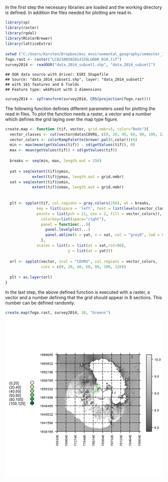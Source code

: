 In the first step the necessary libraries are loaded and the working directory is defined. 
In addition the files needed for plotting are read in. 

```r
library(sp)
library(raster)
library(rgdal)
library(RColorBrewer)
library(latticeExtra)

setwd ("C:/Users/Karsten/Dropbox/msc_environmental_geography/semester_1/datamanagement/data")
fogo.rast <- raster("LC82100502014328LGN00_B10.tif")
survey2014 <- readOGR("data_2014_subset1.shp", "data_2014_subset1")
```

```
## OGR data source with driver: ESRI Shapefile 
## Source: "data_2014_subset1.shp", layer: "data_2014_subset1"
## with 161 features and 6 fields
## Feature type: wkbPoint with 2 dimensions
```

```r
survey2014 <- spTransform(survey2014, CRS(projection(fogo.rast)))
```

The following function definies different parameters used for plotting the read in files. 
To plot the function needs a raster, a vector and a number which defines the grid laying over
the map type figure. 


```r
create.map <- function (tif, vector, grid.nmbr=5, color="Reds"){
  vector_classes <- cut(vector@data$COVRG, c(0, 20, 40, 60, 80, 100, 120))
  vector_colors <- colorRampPalette(brewer.pal(6,color))(6)
  min <- max(mean(getValues(tif)) - sd(getValues(tif)), 0)
  max <- mean(getValues(tif)) + sd(getValues(tif))
  
  breaks <- seq(min, max, length.out = 256)
  
  yat = seq(extent(tif)@ymin, 
            extent(tif)@ymax, length.out = grid.nmbr)
  xat = seq(extent(tif)@xmin, 
            extent(tif)@xmax, length.out = grid.nmbr)
  
  
  plt <- spplot(tif, col.regions = gray.colors(256), at = breaks,
              key = list(space = 'left', text = list(levels(vector_classes)), 
              points = list(pch = 21, cex = 2, fill = vector_colors)),
                colorkey=list(space="right"),
                panel = function(...){
                  panel.levelplot(...)
                  panel.abline(h = yat, v = xat, col = "grey0", lwd = 0.8, lty = 5) 
                },
              scales = list(x = list(at = xat,rot=90),
                            y = list(at = yat)))
  
  orl <- spplot(vector, zcol = "COVRG", col.regions = vector_colors, 
                cuts = c(0, 20, 40, 60, 80, 100, 120))
  
  plt + as.layer(orl)
}
```

In the last step, the above defined function is executed with a raster, a vector and a number 
defining that the grid should appear in 8 sections. This number can be defined randomly. 


```r
create.map(fogo.rast, survey2014, 10, "Greens")
```

![plot of chunk unnamed-chunk-3](figure/unnamed-chunk-3-1.png) 
